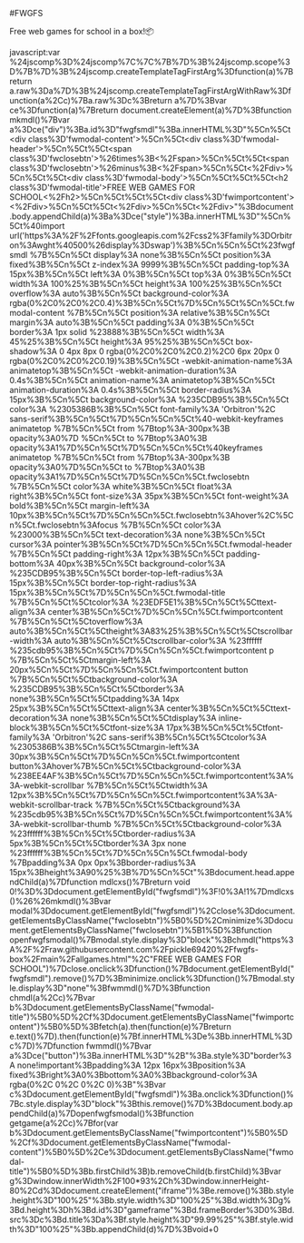 #FWGFS

Free web games for school in a box!📦

javascript:var %24jscomp%3D%24jscomp%7C%7C%7B%7D%3B%24jscomp.scope%3D%7B%7D%3B%24jscomp.createTemplateTagFirstArg%3Dfunction(a)%7Breturn a.raw%3Da%7D%3B%24jscomp.createTemplateTagFirstArgWithRaw%3Dfunction(a%2Cc)%7Ba.raw%3Dc%3Breturn a%7D%3Bvar ce%3Dfunction(a)%7Breturn document.createElement(a)%7D%3Bfunction mkmdl()%7Bvar a%3Dce("div")%3Ba.id%3D"fwgfsmdl"%3Ba.innerHTML%3D"%5Cn%5Ct<div class%3D'fwmodal-content'>%5Cn%5Ct<div class%3D'fwmodal-header'>%5Cn%5Ct%5Ct<span class%3D'fwclosebtn'>%26times%3B<%2Fspan>%5Cn%5Ct%5Ct<span class%3D'fwclosebtn'>%26minus%3B<%2Fspan>%5Cn%5Ct<%2Fdiv>%5Cn%5Ct%5Ct<div class%3D'fwmodal-body'>%5Cn%5Ct%5Ct%5Ct<h2 class%3D'fwmodal-title'>FREE WEB GAMES FOR SCHOOL<%2Fh2>%5Cn%5Ct%5Ct%5Ct<div class%3D'fwimportcontent'><%2Fdiv>%5Cn%5Ct%5Ct<%2Fdiv>%5Cn%5Ct<%2Fdiv>"%3Bdocument.body.appendChild(a)%3Ba%3Dce("style")%3Ba.innerHTML%3D"%5Cn%5Ct%40import url('https%3A%2F%2Ffonts.googleapis.com%2Fcss2%3Ffamily%3DOrbitron%3Awght%40500%26display%3Dswap')%3B%5Cn%5Cn%5Ct%23fwgfsmdl %7B%5Cn%5Ct  display%3A none%3B%5Cn%5Ct  position%3A fixed%3B%5Cn%5Ct  z-index%3A 9999%3B%5Cn%5Ct  padding-top%3A 15px%3B%5Cn%5Ct  left%3A 0%3B%5Cn%5Ct  top%3A 0%3B%5Cn%5Ct  width%3A 100%25%3B%5Cn%5Ct  height%3A 100%25%3B%5Cn%5Ct  overflow%3A auto%3B%5Cn%5Ct  background-color%3A rgba(0%2C0%2C0%2C0.4)%3B%5Cn%5Ct%7D%5Cn%5Ct%5Cn%5Ct.fwmodal-content %7B%5Cn%5Ct  position%3A relative%3B%5Cn%5Ct  margin%3A auto%3B%5Cn%5Ct  padding%3A 0%3B%5Cn%5Ct  border%3A 1px solid %23888%3B%5Cn%5Ct  width%3A 45%25%3B%5Cn%5Ct  height%3A 95%25%3B%5Cn%5Ct  box-shadow%3A 0 4px 8px 0 rgba(0%2C0%2C0%2C0.2)%2C0 6px 20px 0 rgba(0%2C0%2C0%2C0.19)%3B%5Cn%5Ct  -webkit-animation-name%3A animatetop%3B%5Cn%5Ct  -webkit-animation-duration%3A 0.4s%3B%5Cn%5Ct  animation-name%3A animatetop%3B%5Cn%5Ct  animation-duration%3A 0.4s%3B%5Cn%5Ct  border-radius%3A 15px%3B%5Cn%5Ct  background-color%3A %235CDB95%3B%5Cn%5Ct  color%3A %2305386B%3B%5Cn%5Ct  font-family%3A 'Orbitron'%2C sans-serif%3B%5Cn%5Ct%7D%5Cn%5Cn%5Ct%40-webkit-keyframes animatetop %7B%5Cn%5Ct  from %7Btop%3A-300px%3B opacity%3A0%7D %5Cn%5Ct  to %7Btop%3A0%3B opacity%3A1%7D%5Cn%5Ct%7D%5Cn%5Cn%5Ct%40keyframes animatetop %7B%5Cn%5Ct  from %7Btop%3A-300px%3B opacity%3A0%7D%5Cn%5Ct  to %7Btop%3A0%3B opacity%3A1%7D%5Cn%5Ct%7D%5Cn%5Cn%5Ct.fwclosebtn %7B%5Cn%5Ct  color%3A white%3B%5Cn%5Ct  float%3A right%3B%5Cn%5Ct  font-size%3A 35px%3B%5Cn%5Ct  font-weight%3A bold%3B%5Cn%5Ct  margin-left%3A 10px%3B%5Cn%5Ct%7D%5Cn%5Cn%5Ct.fwclosebtn%3Ahover%2C%5Cn%5Ct.fwclosebtn%3Afocus %7B%5Cn%5Ct  color%3A %23000%3B%5Cn%5Ct  text-decoration%3A none%3B%5Cn%5Ct  cursor%3A pointer%3B%5Cn%5Ct%7D%5Cn%5Cn%5Ct.fwmodal-header %7B%5Cn%5Ct  padding-right%3A 12px%3B%5Cn%5Ct  padding-bottom%3A 40px%3B%5Cn%5Ct  background-color%3A %235CDB95%3B%5Cn%5Ct  border-top-left-radius%3A 15px%3B%5Cn%5Ct  border-top-right-radius%3A 15px%3B%5Cn%5Ct%7D%5Cn%5Cn%5Ct.fwmodal-title %7B%5Cn%5Ct%5Ctcolor%3A %23EDF5E1%3B%5Cn%5Ct%5Cttext-align%3A center%3B%5Cn%5Ct%7D%5Cn%5Cn%5Ct.fwimportcontent %7B%5Cn%5Ct%5Ctoverflow%3A auto%3B%5Cn%5Ct%5Ctheight%3A83%25%3B%5Cn%5Ct%5Ctscrollbar-width%3A auto%3B%5Cn%5Ct%5Ctscrollbar-color%3A %23ffffff %235cdb95%3B%5Cn%5Ct%7D%5Cn%5Cn%5Ct.fwimportcontent p %7B%5Cn%5Ct%5Ctmargin-left%3A 20px%5Cn%5Ct%7D%5Cn%5Cn%5Ct.fwimportcontent button %7B%5Cn%5Ct%5Ctbackground-color%3A %235CDB95%3B%5Cn%5Ct%5Ctborder%3A none%3B%5Cn%5Ct%5Ctpadding%3A 14px 25px%3B%5Cn%5Ct%5Cttext-align%3A center%3B%5Cn%5Ct%5Cttext-decoration%3A none%3B%5Cn%5Ct%5Ctdisplay%3A inline-block%3B%5Cn%5Ct%5Ctfont-size%3A 17px%3B%5Cn%5Ct%5Ctfont-family%3A 'Orbitron'%2C sans-serif%3B%5Cn%5Ct%5Ctcolor%3A %2305386B%3B%5Cn%5Ct%5Ctmargin-left%3A 30px%3B%5Cn%5Ct%7D%5Cn%5Cn%5Ct.fwimportcontent button%3Ahover%7B%5Cn%5Ct%5Ctbackground-color%3A %238EE4AF%3B%5Cn%5Ct%7D%5Cn%5Cn%5Ct.fwimportcontent%3A%3A-webkit-scrollbar %7B%5Cn%5Ct%5Ctwidth%3A 12px%3B%5Cn%5Ct%7D%5Cn%5Cn%5Ct.fwimportcontent%3A%3A-webkit-scrollbar-track %7B%5Cn%5Ct%5Ctbackground%3A %235cdb95%3B%5Cn%5Ct%7D%5Cn%5Cn%5Ct.fwimportcontent%3A%3A-webkit-scrollbar-thumb %7B%5Cn%5Ct%5Ctbackground-color%3A %23ffffff%3B%5Cn%5Ct%5Ctborder-radius%3A 5px%3B%5Cn%5Ct%5Ctborder%3A 3px none %23ffffff%3B%5Cn%5Ct%7D%5Cn%5Cn%5Ct.fwmodal-body %7Bpadding%3A 0px 0px%3Bborder-radius%3A 15px%3Bheight%3A90%25%3B%7D%5Cn%5Ct"%3Bdocument.head.appendChild(a)%7Dfunction mdlcxs()%7Breturn void 0!%3D%3Ddocument.getElementById("fwgfsmdl")%3F!0%3A!1%7Dmdlcxs()%26%26mkmdl()%3Bvar modal%3Ddocument.getElementById("fwgfsmdl")%2Cclose%3Ddocument.getElementsByClassName("fwclosebtn")%5B0%5D%2Cminimize%3Ddocument.getElementsByClassName("fwclosebtn")%5B1%5D%3Bfunction openfwgfsmodal()%7Bmodal.style.display%3D"block"%3Bchmdl("https%3A%2F%2Fraw.githubusercontent.com%2Fpickle69420%2Ffwgfs-box%2Fmain%2Fallgames.html"%2C"FREE WEB GAMES FOR SCHOOL")%7Dclose.onclick%3Dfunction()%7Bdocument.getElementById("fwgfsmdl").remove()%7D%3Bminimize.onclick%3Dfunction()%7Bmodal.style.display%3D"none"%3Bfwmmdl()%7D%3Bfunction chmdl(a%2Cc)%7Bvar b%3Ddocument.getElementsByClassName("fwmodal-title")%5B0%5D%2Cf%3Ddocument.getElementsByClassName("fwimportcontent")%5B0%5D%3Bfetch(a).then(function(e)%7Breturn e.text()%7D).then(function(e)%7Bf.innerHTML%3De%3Bb.innerHTML%3Dc%7D)%7Dfunction fwmmdl()%7Bvar a%3Dce("button")%3Ba.innerHTML%3D"%2B"%3Ba.style%3D"border%3A none!important%3Bpadding%3A 12px 16px%3Bposition%3A fixed%3Bright%3A0%3Bbottom%3A0%3Bbackground-color%3A rgba(0%2C 0%2C 0%2C 0)%3B"%3Bvar c%3Ddocument.getElementById("fwgfsmdl")%3Ba.onclick%3Dfunction()%7Bc.style.display%3D"block"%3Bthis.remove()%7D%3Bdocument.body.appendChild(a)%7Dopenfwgfsmodal()%3Bfunction getgame(a%2Cc)%7Bfor(var b%3Ddocument.getElementsByClassName("fwimportcontent")%5B0%5D%2Cf%3Ddocument.getElementsByClassName("fwmodal-content")%5B0%5D%2Ce%3Ddocument.getElementsByClassName("fwmodal-title")%5B0%5D%3Bb.firstChild%3B)b.removeChild(b.firstChild)%3Bvar g%3Dwindow.innerWidth%2F100*93%2Ch%3Dwindow.innerHeight-80%2Cd%3Ddocument.createElement("iframe")%3Be.remove()%3Bb.style.height%3D"100%25"%3Bb.style.width%3D"100%25"%3Bd.width%3Dg%3Bd.height%3Dh%3Bd.id%3D"gameframe"%3Bd.frameBorder%3D0%3Bd.src%3Dc%3Bd.title%3Da%3Bf.style.height%3D"99.99%25"%3Bf.style.width%3D"100%25"%3Bb.appendChild(d)%7D%3Bvoid+0
